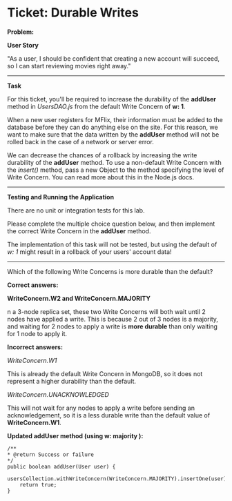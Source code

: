Ticket: Durable Writes
======================

**Problem:**

**User Story**

"As a user, I should be confident that creating a new account will succeed, so I can start reviewing movies right away."

---

**Task**

For this ticket, you'll be required to increase the durability of the **addUser** method in _UsersDAO.js_ from the default Write Concern of **w: 1**.

When a new user registers for MFlix, their information must be added to the database before they can do anything else on the site. For this reason, we want to make sure that the data written by the **addUser** method will not be rolled back in the case of a network or server error.

We can decrease the chances of a rollback by increasing the write durability of the **addUser** method. To use a non-default Write Concern with the _insert()_ method, pass a new Object to the method specifying the level of Write Concern. You can read more about this in the Node.js docs.

---

**Testing and Running the Application**

There are no unit or integration tests for this lab.

Please complete the multiple choice question below, and then implement the correct Write Concern in the **addUser** method.

The implementation of this task will not be tested, but using the default of _w: 1_ might result in a rollback of your users' account data!

---

Which of the following Write Concerns is more durable than the default?

**Correct answers:**

**WriteConcern.W2 and WriteConcern.MAJORITY**

n a 3-node replica set, these two Write Concerns will both wait until 2 nodes have applied a write. This is because 2 out of 3 nodes is a majority, and waiting for 2 nodes to apply a write is **more durable** than only waiting for 1 node to apply it.

**Incorrect answers:**

_WriteConcern.W1_

This is already the default Write Concern in MongoDB, so it does not represent a higher durability than the default.

_WriteConcern.UNACKNOWLEDGED_

This will not wait for any nodes to apply a write before sending an acknowledgement, so it is a less durable write than the default value of **WriteConcern.W1**.

**Updated addUser method (using w: majority ):**

```
/**
* @return Success or failure
*/
public boolean addUser(User user) {
    usersCollection.withWriteConcern(WriteConcern.MAJORITY).insertOne(user);
    return true;
}
```
